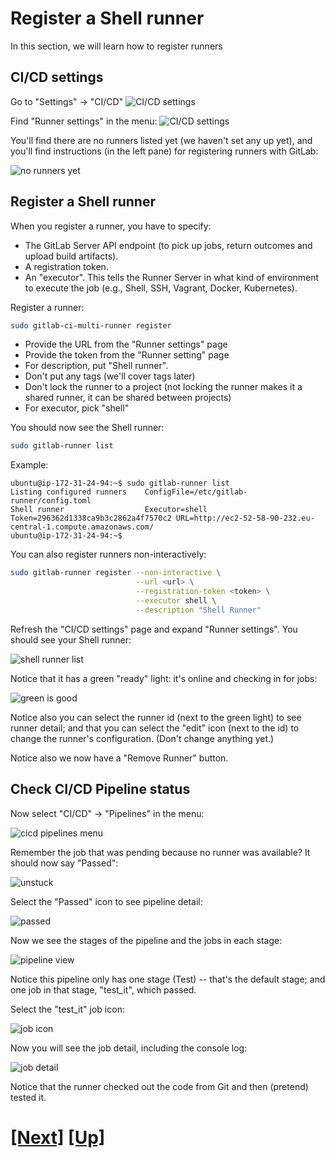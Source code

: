 # Register a Shell runner

In this section, we will learn how to register runners

## CI/CD settings

Go to "Settings" -> "CI/CD"
![CI/CD settings](img/settings_cicd.png)

Find "Runner settings" in the menu:
![CI/CD settings](img/runner_settings_menu.png)

You'll find there are no runners listed yet (we haven't set any up yet), 
and you'll find instructions (in the left pane) for registering runners
with GitLab:

![no runners yet](img/runner_menu.png)

## Register a Shell runner

When you register a runner, you have to specify:
- The GitLab Server API endpoint (to pick up jobs, return outcomes and upload build artifacts).
- A registration token.
- An "executor". This tells the Runner Server in what kind of environment to execute the job (e.g., Shell, SSH, Vagrant, Docker, Kubernetes).

Register a runner:

```bash
sudo gitlab-ci-multi-runner register
```

- Provide the URL from the "Runner settings" page
- Provide the token from the "Runner setting" page
- For description, put "Shell runner".
- Don't put any tags (we'll cover tags later)
- Don't lock the runner to a project (not locking the runner makes it a shared runner, it can be shared between projects)
- For executor, pick "shell"


You should now see the Shell runner:

```bash
sudo gitlab-runner list
```

Example:

```shell_session
ubuntu@ip-172-31-24-94:~$ sudo gitlab-runner list
Listing configured runners    ConfigFile=/etc/gitlab-runner/config.toml
Shell runner                  Executor=shell Token=296362d1338ca9b3c2862a4f7570c2 URL=http://ec2-52-58-90-232.eu-central-1.compute.amazonaws.com/
ubuntu@ip-172-31-24-94:~$

```

You can also register runners non-interactively:

```bash
sudo gitlab-runner register --non-interactive \
                            --url <url> \
                            --registration-token <token> \
                            --executor shell \
                            --description "Shell Runner"
```

Refresh the "CI/CD settings" page and expand "Runner settings".
You should see your Shell runner:

![shell runner list](img/shell_runner_in_UI.png)


Notice that it has a green "ready" light: it's online and checking in for jobs:


![green is good](img/shell_runner_green.png)

Notice also you can select the runner id (next to the green light) to see
runner detail; and that you can select the "edit" icon (next to the id)
to change the runner's configuration. (Don't change anything yet.)

Notice also we now have a "Remove Runner" button.

## Check CI/CD Pipeline status

Now select "CI/CD" -> "Pipelines" in the menu:

![cicd pipelines menu](img/cicd_pipelines_menu.png)

Remember the job that was pending because no runner was available?
It should now say "Passed":

![unstuck](img/unstuck.png)

Select the "Passed" icon to see pipeline detail:

![passed](img/passed_icon.png)

Now we see the stages of the pipeline and the jobs in each stage:

![pipeline view](img/pipeline_view.png)

Notice this pipeline only has one stage (Test) -- that's the default stage;
and one job in that stage, "test_it", which passed.

Select the "test_it" job icon:

![job icon](img/job_icon.png)

Now you will see the job detail, including the console log:

![job detail](img/job_detail.png)

Notice that the runner checked out the code from Git and then (pretend) tested it.
# [[Next]](01_24-unregistering-runners.md) [[Up]](README.md)

